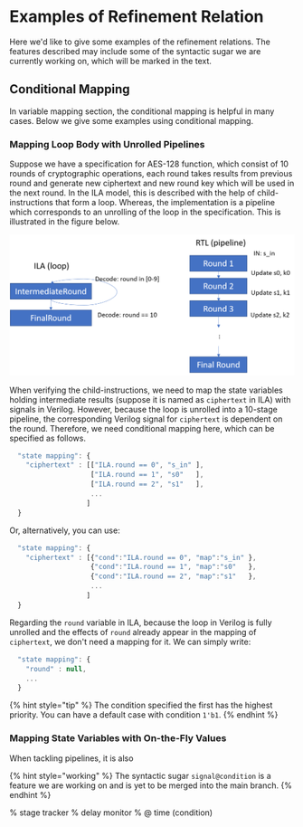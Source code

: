 # Examples of Refinement Relation

Here we'd like to give some examples of the refinement relations. 
The features described may include some of the syntactic sugar we are currently working on,
which will be marked in the text.

## Conditional Mapping

In variable mapping section, the conditional mapping is helpful in many cases. Below we give some
examples using conditional mapping.

### Mapping Loop Body with Unrolled Pipelines

Suppose we have a specification for AES-128 function, which consist of 10 rounds of cryptographic operations, each round takes results from previous round and generate new ciphertext and new round key which will be used in the next round.
In the ILA model, this is described with the help of child-instructions that form a loop.
Whereas, the implementation is a pipeline which corresponds to an unrolling of the loop in the specification.
This is illustrated in the figure below.

![](.gitbook/assets/aes-128-loop.png)

When verifying the child-instructions, we need to map the state variables holding intermediate results \(suppose it is named as `ciphertext` in ILA\) with signals in Verilog.
However, because the loop is unrolled into a 10-stage pipeline, the corresponding Verilog signal for `ciphertext` is dependent on the round. Therefore, we need conditional mapping here, which can be specified as follows.


```javascript
  "state mapping": {
    "ciphertext" : [["ILA.round == 0", "s_in" ],
                    ["ILA.round == 1", "s0"   ],
                    ["ILA.round == 2", "s1"   ],
                    ...
                   ]
  }
```

Or, alternatively, you can use:

```javascript
  "state mapping": {
    "ciphertext" : [{"cond":"ILA.round == 0", "map":"s_in" },
                    {"cond":"ILA.round == 1", "map":"s0"   },
                    {"cond":"ILA.round == 2", "map":"s1"   },
                    ...
                   ]
  }
```

Regarding the `round` variable in ILA, because  the loop in Verilog is fully unrolled and the effects of `round` already appear in the mapping of `ciphertext`, we don't need a mapping for it. We can simply write:

```javascript
  "state mapping": {
    "round" : null,
    ...
  }
```


{% hint style="tip" %}
The condition specified the first has the highest priority. You can have a default case with condition `1'b1`.
{% endhint %}


### Mapping State Variables with On-the-Fly Values

When tackling pipelines, it is also





{% hint style="working" %}
The syntactic sugar `signal@condition` is a feature we are working on and is yet to be merged into the main branch.
{% endhint %}



% stage tracker
% delay monitor
% @ time (condition)
